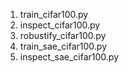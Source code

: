 1. train_cifar100.py
2. inspect_cifar100.py
3. robustify_cifar100.py
4. train_sae_cifar100.py
5. inspect_sae_cifar100.py